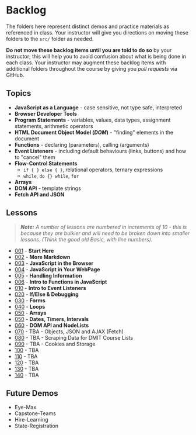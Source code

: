 # Backlog

The folders here represent distinct demos and practice materials as referenced in class. Your instructor will give you directions on moving these folders to the `src/` folder as needed.

**Do not move these backlog items until you are told to do so** by your instructor; this will help you to avoid confusion about what is being done in each class. Your instructor may augment these backlog items with additional folders throughout the course by giving you *pull requests* via GitHub.

## Topics

- **JavaScript as a Language** - case sensitive, not type safe, interpreted
- **Browser Developer Tools**
- **Program Statements** - variables, values, data types, assignment statements, arithmetic operators
- **HTML Document Object Model (*DOM*)** - "finding" elements in the document
- **Functions** - declaring (parameters), calling (arguments)
- **Event Listeners** - including default behaviours (links, buttons) and how to "cancel" them
- **Flow-Control Statements**
  - `if { } else { }`, relational operators, ternary expressions
  - `while`, `do {} while`, `for`
- **Arrays**
- **DOM API** - template strings
- **Fetch API and JSON**

## Lessons

> ***Note:** A number of lessons are numbered in increments of 10 - this is because they are bulkier and will need to be broken down into smaller lessons. (Think the good old Basic, with line numbers).*

- [001](./001-StartHere/ReadMe.md) - **Start Here**
- [002](./002/ReadMe.md) - **More Markdown**
- [003](./003/ReadMe.md) - **JavaScript in the Browser**
- [004](./004/ReadMe.md) - **JavaScript in Your WebPage**
- [005](./005/ReadMe.md) - **Handling Information**
- [006](./006/ReadMe.md) - **Intro to Functions in JavaScript**
- [010](./010/ReadMe.md) - **Intro to Event Listeners**
- [020](./020/ReadMe.md) - **If/Else & Debugging**
- [030](./030/ReadMe.md) - **Forms**
- [040](./040/ReadMe.md) - **Loops**
- [050](./050/ReadMe.md) - **Arrays**
- [050](./055/ReadMe.md) - **Dates, Timers, Intervals**
- [060](./060/ReadMe.md) - **DOM API and NodeLists**
- [070](./070/ReadMe.md) - TBA - Objects, JSON and AJAX (Fetch)
- [080](./080/ReadMe.md) - TBA - Scraping Data for DMIT Course Lists
- [090](./090/ReadMe.md) - TBA - Cookies and Storage
- [100](./100/ReadMe.md) - TBA
- [110](./110/ReadMe.md) - TBA
- [120](./120/ReadMe.md) - TBA
- [130](./130/ReadMe.md) - TBA
- [140](./140/ReadMe.md) - TBA

## Future Demos

- Eye-Max
- Capstone-Teams
- Hire-Learning
- State-Registration
